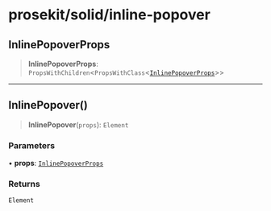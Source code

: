 # prosekit/solid/inline-popover

<a id="InlinePopoverProps" name="InlinePopoverProps"></a>

## InlinePopoverProps

> **InlinePopoverProps**: `PropsWithChildren`\<`PropsWithClass`\<[`InlinePopoverProps`](../lit/inline-popover.md#InlinePopoverProps)\>\>

***

<a id="InlinePopover" name="InlinePopover"></a>

## InlinePopover()

> **InlinePopover**(`props`): `Element`

### Parameters

• **props**: [`InlinePopoverProps`](inline-popover.md#InlinePopoverProps)

### Returns

`Element`
